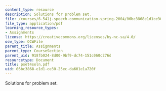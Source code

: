 ```yaml
---
content_type: resource
description: Solutions for problem set.
file: /courses/6-541j-speech-communication-spring-2004/06bc3868e1d1ce3025ecda601e1a720f_pset4soln.pdf
file_type: application/pdf
learning_resource_types:
- Assignments
license: https://creativecommons.org/licenses/by-nc-sa/4.0/
ocw_type: OCWFile
parent_title: Assignments
parent_type: CourseSection
parent_uid: 918fb024-8d00-9bf9-dc74-151c060c276d
resourcetype: Document
title: pset4soln.pdf
uid: 06bc3868-e1d1-ce30-25ec-da601e1a720f
---
```

Solutions for problem set.